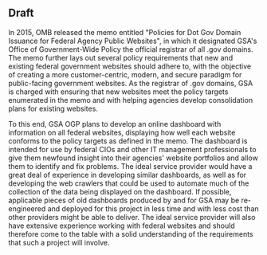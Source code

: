 
## Draft
In 2015, OMB released the memo entitled "Policies for Dot Gov Domain Issuance for Federal Agency Public Websites", in which it designated GSA's Office of Government-Wide Policy the official registrar of all .gov domains. The memo further lays out several policy requirements that new and existing federal government websites should adhere to, with the objective of creating a more customer-centric, modern, and secure paradigm for public-facing government websites. As the registrar of .gov domains, GSA is charged with ensuring that new websites meet the policy targets enumerated in the memo and with helping agencies develop consolidation plans for existing websites. 

To this end, GSA OGP plans to develop an online dashboard with information on all federal websites, displaying how well each website conforms to the policy targets as defined in the memo. The dashboard is intended for use by federal CIOs and other IT management professionals to give them newfound insight into their agencies' website portfolios and allow them to identify and fix problems. The ideal service provider would have a great deal of experience in developing similar dashboards, as well as for developing the web crawlers that could be used to automate much of the collection of the data being displayed on the dashboard. If possible, applicable pieces of old dashboards produced by and for GSA may be re-engineered and deployed for this project in less time and with less cost than other providers might be able to deliver. The ideal service provider will also have extensive experience working with federal websites and should therefore come to the table with a solid understanding of the requirements that such a project will involve.
